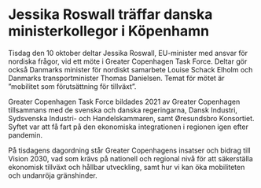 # Jessika Roswall träffar danska ministerkollegor i Köpenhamn

Tisdag den 10 oktober deltar Jessika Roswall, EU-minister med ansvar för nordiska frågor, vid ett möte i Greater Copenhagen Task Force. Deltar gör också Danmarks minister för nordiskt samarbete Louise Schack Elholm och Danmarks transportminister Thomas Danielsen. Temat för mötet är ”mobilitet som förutsättning för tillväxt”.

Greater Copenhagen Task Force bildades 2021 av Greater Copenhagen tillsammans med de svenska och danska regeringarna, Dansk Industri, Sydsvenska Industri- och Handelskammaren, samt Øresundsbro Konsortiet. Syftet var att få fart på den ekonomiska integrationen i regionen igen efter pandemin.

På tisdagens dagordning står Greater Copenhagens insatser och bidrag till Vision 2030, vad som krävs på nationell och regional nivå för att säkerställa ekonomisk tillväxt och hållbar utveckling, samt hur vi kan öka mobiliteten och undanröja gränshinder.
